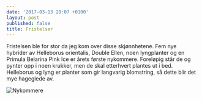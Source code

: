 ```yaml
---
date: '2017-03-13 20:07 +0100'
layout: post
published: false
title: Fristelser
---
```


Fristelsen ble for stor da jeg kom over disse skjønnhetene. Fem nye hybrider av Helleborus orientalis, Double Ellen, noen lyngplanter og en Primula Belarina Pink Ice er årets første nykommere. Foreløpig står de og pynter opp i noen krukker, men de skal etterhvert plantes ut i bed. Helleborus og lyng er planter som gir langvarig blomstring, så dette blir det mye hageglede av.

![Nykommere]({{site.baseurl}}/assets/img/Nykommere.JPG)

<!--more-->


